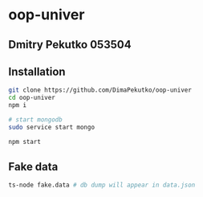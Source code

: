 # oop-univer

## Dmitry Pekutko 053504

## Installation
```bash
git clone https://github.com/DimaPekutko/oop-univer
cd oop-univer
npm i

# start mongodb
sudo service start mongo

npm start
```

## Fake data

```bash
ts-node fake.data # db dump will appear in data.json
```
